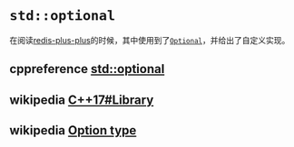 # `std::optional`

在阅读[redis-plus-plus](https://github.com/sewenew/redis-plus-plus)的时候，其中使用到了[`Optional`](https://github.com/sewenew/redis-plus-plus#optional)，并给出了自定义实现。



## cppreference [std::optional](https://en.cppreference.com/w/cpp/utility/optional)



## wikipedia [C++17#Library](https://en.wikipedia.org/wiki/C%2B%2B17#Library)



## wikipedia [Option type](https://en.wikipedia.org/wiki/Option_type)


